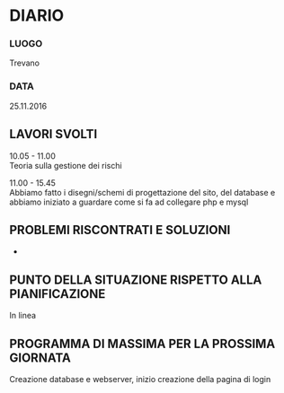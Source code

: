 # DIARIO
### LUOGO
Trevano
### DATA
25.11.2016
## LAVORI SVOLTI
10.05 - 11.00
<br>
Teoria sulla gestione dei rischi
<br>

11.00 - 15.45
<br>
Abbiamo fatto i disegni/schemi di progettazione del sito, del database e abbiamo iniziato a guardare come si fa ad collegare php e mysql

## PROBLEMI RISCONTRATI E SOLUZIONI
-
## PUNTO DELLA SITUAZIONE RISPETTO ALLA PIANIFICAZIONE
In linea
## PROGRAMMA DI MASSIMA PER LA PROSSIMA GIORNATA
Creazione database e webserver, inizio creazione della pagina di login